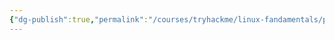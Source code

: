 ```yaml
---
{"dg-publish":true,"permalink":"/courses/tryhackme/linux-fandamentals/part-2/filesystem-interaction-continued/","dgPassFrontmatter":true,"noteIcon":""}
---
```


